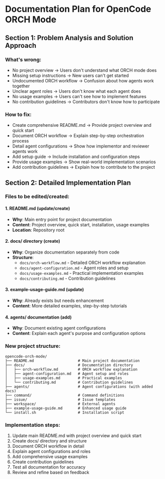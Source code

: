 # Documentation Plan for OpenCode ORCH Mode

## Section 1: Problem Analysis and Solution Approach

### What's wrong:
- No project overview → Users don't understand what ORCH mode does
- Missing setup instructions → New users can't get started
- Undocumented ORCH workflow → Confusion about how agents work together
- Unclear agent roles → Users don't know what each agent does
- No usage examples → Users can't see how to implement features
- No contribution guidelines → Contributors don't know how to participate

### How to fix:
- Create comprehensive README.md → Provide project overview and quick start
- Document ORCH workflow → Explain step-by-step orchestration process
- Detail agent configurations → Show how implementor and reviewer agents work
- Add setup guide → Include installation and configuration steps
- Provide usage examples → Show real-world implementation scenarios
- Add contribution guidelines → Explain how to contribute to the project

## Section 2: Detailed Implementation Plan

### Files to be edited/created:

#### 1. README.md (update/create)
- **Why**: Main entry point for project documentation
- **Content**: Project overview, quick start, installation, usage examples
- **Location**: Repository root

#### 2. docs/ directory (create)
- **Why**: Organize documentation separately from code
- **Structure**:
  - `docs/orch-workflow.md` - Detailed ORCH workflow explanation
  - `docs/agent-configuration.md` - Agent roles and setup
  - `docs/usage-examples.md` - Practical implementation examples
  - `docs/contributing.md` - Contribution guidelines

#### 3. example-usage-guide.md (update)
- **Why**: Already exists but needs enhancement
- **Content**: More detailed examples, step-by-step tutorials

#### 4. agents/ documentation (add)
- **Why**: Document existing agent configurations
- **Content**: Explain each agent's purpose and configuration options

### New project structure:
```
opencode-orch-mode/
├── README.md                    # Main project documentation
├── docs/                        # Documentation directory
│   ├── orch-workflow.md         # ORCH workflow explanation
│   ├── agent-configuration.md   # Agent setup and roles
│   ├── usage-examples.md        # Practical examples
│   └── contributing.md          # Contribution guidelines
├── agents/                      # Agent configurations (with added docs)
├── command/                     # Command definitions
├── issue/                       # Issue templates
├── workspace/                   # External agents
├── example-usage-guide.md       # Enhanced usage guide
└── install.sh                   # Installation script
```

### Implementation steps:
1. Update main README.md with project overview and quick start
2. Create docs/ directory and structure
3. Document ORCH workflow in detail
4. Explain agent configurations and roles
5. Add comprehensive usage examples
6. Create contribution guidelines
7. Test all documentation for accuracy
8. Review and refine based on feedback